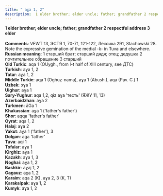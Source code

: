 ```yaml
---
title: " aɣa 1, 2"
description:  1 elder brother; elder uncle; father; grandfather 2 respectful address 3 elder
---
```

<p data-pagefind-weight="0.5">
<strong> 1 elder brother; elder uncle; father; grandfather 2 respectful address 3 elder</strong><br><br>
<strong>Comments</strong>:  VEWT 13, ЭСТЯ 1, 70-71, 121-122, Лексика 291, Stachowski 28. Note the expressive gemination of the medial -k- in Tuva and elsewhere.<br>
<strong>Russian meaning</strong>:  1 старший брат; старший дядя; отец; дедушка 2 почтительное обращение 3 старший<br>
<strong>Old Turkic</strong>:  aqa 1 (OUygh., from I-t half of XIII century, see ДТС)<br>
<strong>Turkish</strong>:  aɣa 1, 2<br>
<strong>Tatar</strong>:  aɣa 1, 2<br>
<strong>Middle Turkic</strong>:  aqa 1 (Oghuz-nama), aɣa 1 (Abush.), aqa (Pav. C.) 1<br>
<strong>Uzbek</strong>:  ɔɣa 1<br>
<strong>Uighur</strong>:  aɣa 1<br>
<strong>Sary-Yughur</strong>:  aqa 1,2, qɨz aɣa 'тесть' (ЯЖУ 11, 13)<br>
<strong>Azerbaidzhan</strong>:  aɣa 2<br>
<strong>Turkmen</strong>:  āGa 1<br>
<strong>Khakassian</strong>:  aɣa 1 ('father's father')<br>
<strong>Shor</strong>:  aqqa 'father's father'<br>
<strong>Oyrat</strong>:  aqa 1, 2<br>
<strong>Halaj</strong>:  aɣa 2<br>
<strong>Yakut</strong>:  aɣa 1 ('father'), 3<br>
<strong>Dolgan</strong>:  aga 'father'<br>
<strong>Tuva</strong>:  aqɨ 1<br>
<strong>Tofalar</strong>:  aɣa 1<br>
<strong>Kirghiz</strong>:  aɣa 1<br>
<strong>Kazakh</strong>:  aɣa 1, 3<br>
<strong>Noghai</strong>:  aɣa 1, 2<br>
<strong>Bashkir</strong>:  aɣaj 1, 2<br>
<strong>Gagauz</strong>:  aɣa 1, 2<br>
<strong>Karaim</strong>:  aqa 2 (K), aɣa 2, 3 (K, T)<br>
<strong>Karakalpak</strong>:  aɣa 1, 2<br>
<strong>Kumyk</strong>:  aɣa 1, 2<br>

</p>
